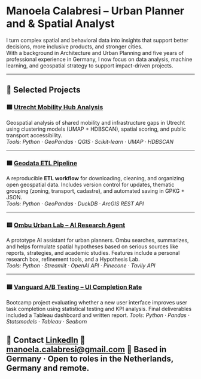 # Manoela Calabresi – Urban Planner and & Spatial Analyst  

I turn complex spatial and behavioral data into insights that support better decisions, more inclusive products, and stronger cities.  
With a background in Architecture and Urban Planning and five years of professional experience in Germany, I now focus on data analysis, machine learning, and geospatial strategy to support impact-driven projects.  

---

## 🔸 Selected Projects  

### 🟪 [Utrecht Mobility Hub Analysis](https://github.com/Manoela-Calabresi-Portfolio/Utrecht-Mobility-Hub-Analysis)  
Geospatial analysis of shared mobility and infrastructure gaps in Utrecht using clustering models (UMAP + HDBSCAN), spatial scoring, and public transport accessibility.  
*Tools: Python · GeoPandas · QGIS · Scikit-learn · UMAP · HDBSCAN*  

---

### 🟧 [Geodata ETL Pipeline](https://github.com/Manoela-Calabresi-Portfolio/ETL-Geodata-Pipeline)  
A reproducible **ETL workflow** for downloading, cleaning, and organizing open geospatial data. Includes version control for updates, thematic grouping (zoning, transport, cadastre), and automated saving in GPKG + JSON.  
*Tools: Python · GeoPandas · DuckDB · ArcGIS REST API*  

---

### 🟨 [Ombu Urban Lab – AI Research Agent](https://github.com/Manoela-Calabresi-Portfolio/agent-ombu-urban-lab)  
A prototype AI assistant for urban planners. Ombu searches, summarizes, and helps formulate spatial hypotheses based on serious sources like reports, strategies, and academic studies. Features include a personal research box, refinement tools, and a Hypothesis Lab.  
*Tools: Python · Streamlit · OpenAI API · Pinecone · Tavily API*  

---

### 🟪 [Vanguard A/B Testing – UI Completion Rate](https://github.com/Manoela-Calabresi-Portfolio/Vanguard_Stocks_AB_testing)  
Bootcamp project evaluating whether a new user interface improves user task completion using statistical testing and KPI analysis. Final deliverables included a Tableau dashboard and written report. *Tools: Python · Pandas · Statsmodels · Tableau · Seaborn*

## 🔸 Contact [LinkedIn](https://www.linkedin.com/in/manoela-calabresi/) 📧 manoela.calabresi@gmail.com 📍 Based in Germany · Open to roles in the Netherlands, Germany and remote.
